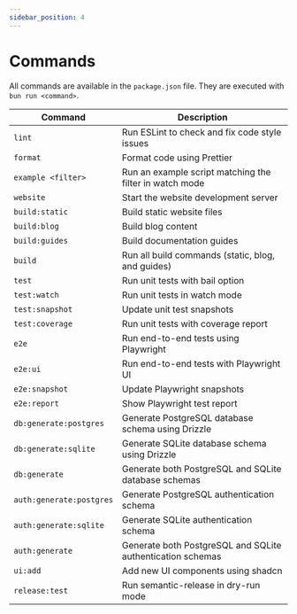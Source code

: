 ```yaml
---
sidebar_position: 4
---
```


# Commands

All commands are available in the `package.json` file. They are executed with `bun run <command>`.

| Command                  | Description                                                |
| ------------------------ | ---------------------------------------------------------- |
| `lint`                   | Run ESLint to check and fix code style issues              |
| `format`                 | Format code using Prettier                                 |
| `example <filter>`       | Run an example script matching the filter in watch mode    |
| `website`                | Start the website development server                       |
| `build:static`           | Build static website files                                 |
| `build:blog`             | Build blog content                                         |
| `build:guides`           | Build documentation guides                                 |
| `build`                  | Run all build commands (static, blog, and guides)          |
| `test`                   | Run unit tests with bail option                            |
| `test:watch`             | Run unit tests in watch mode                               |
| `test:snapshot`          | Update unit test snapshots                                 |
| `test:coverage`          | Run unit tests with coverage report                        |
| `e2e`                    | Run end-to-end tests using Playwright                      |
| `e2e:ui`                 | Run end-to-end tests with Playwright UI                    |
| `e2e:snapshot`           | Update Playwright snapshots                                |
| `e2e:report`             | Show Playwright test report                                |
| `db:generate:postgres`   | Generate PostgreSQL database schema using Drizzle          |
| `db:generate:sqlite`     | Generate SQLite database schema using Drizzle              |
| `db:generate`            | Generate both PostgreSQL and SQLite database schemas       |
| `auth:generate:postgres` | Generate PostgreSQL authentication schema                  |
| `auth:generate:sqlite`   | Generate SQLite authentication schema                      |
| `auth:generate`          | Generate both PostgreSQL and SQLite authentication schemas |
| `ui:add`                 | Add new UI components using shadcn                         |
| `release:test`           | Run semantic-release in dry-run mode                       |
